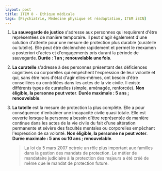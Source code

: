 ```yaml
---
layout: post
title: ITEM 8 - Ethique médicale
tags: [Psychiatrie, Médecine physique et réadaptation, ITEM iECN]
---
```


1.  **La sauvegarde de justice** s'adresse aux personnes qui requièrent d'être représentées de manière temporaire. Il peut s'agir également d'une solution d'attente pour une mesure de protection plus durable (curatelle ou tutelle). Elle peut être déclenchée rapidement et permet le réexamen a posteriori d'actes et d'engagements pris durant la période de sauvegarde. **Durée : 1 an ; renouvelable une fois**.

2. **La curatelle** s'adresse à des personnes présentant des déficiences cognitives ou corporelles qui empêchent l'expression de leur volonté et qui, sans être hors d'état d'agir elles-mêmes, ont besoin d'être conseillées ou contrôlées dans les actes de la vie civile. Il existe différents types de curatelles (simple, aménagée, renforcée). **Non éligible, la personne peut voter**. **Durée maximale : 5 ans ; renouvelable**.

3. **La tutelle** est la mesure de protection la plus complète. Elle a pour conséquence d'entraîner une incapacité civile quasi totale. Elle est ouverte lorsque la personne a besoin d'être représentée de manière continue dans les actes de la vie civile du fait d'une altération permanente et sévère des facultés mentales ou corporelles empêchant l'expression de sa volonté. **Non éligible, la personne ne peut voter**. **Durée maximale : 5 ans ou 10 ans ; renouvelable**.

   > La loi du 5 mars 2007 octroie un rôle plus important aux familles dans la gestion des mandats de protection. Le métier de mandataire judiciaire à la protection des majeurs a été créé de même que le mandat de protection future.